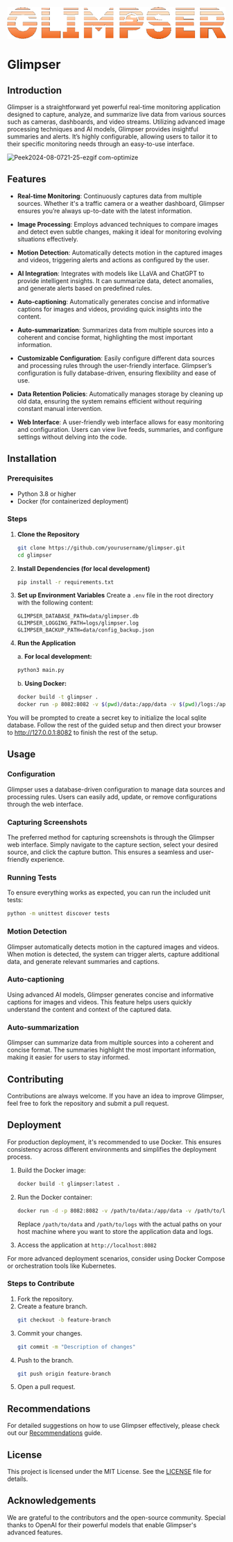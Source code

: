 <center>
<img src='app/static/img/glimpser.png'>
</center>

# Glimpser

## Introduction
Glimpser is a straightforward yet powerful real-time monitoring application designed to capture, analyze, and summarize live data from various sources such as cameras, dashboards, and video streams. Utilizing advanced image processing techniques and AI models, Glimpser provides insightful summaries and alerts. It’s highly configurable, allowing users to tailor it to their specific monitoring needs through an easy-to-use interface.

![Peek2024-08-0721-25-ezgif com-optimize](https://github.com/user-attachments/assets/44ddcbd5-31f1-4ff9-954a-954a85479dc0)

## Features
- **Real-time Monitoring**: Continuously captures data from multiple sources. Whether it's a traffic camera or a weather dashboard, Glimpser ensures you’re always up-to-date with the latest information.

- **Image Processing**: Employs advanced techniques to compare images and detect even subtle changes, making it ideal for monitoring evolving situations effectively.

- **Motion Detection**: Automatically detects motion in the captured images and videos, triggering alerts and actions as configured by the user.

- **AI Integration**: Integrates with models like LLaVA and ChatGPT to provide intelligent insights. It can summarize data, detect anomalies, and generate alerts based on predefined rules.

- **Auto-captioning**: Automatically generates concise and informative captions for images and videos, providing quick insights into the content.

- **Auto-summarization**: Summarizes data from multiple sources into a coherent and concise format, highlighting the most important information.

- **Customizable Configuration**: Easily configure different data sources and processing rules through the user-friendly interface. Glimpser’s configuration is fully database-driven, ensuring flexibility and ease of use.

- **Data Retention Policies**: Automatically manages storage by cleaning up old data, ensuring the system remains efficient without requiring constant manual intervention.

- **Web Interface**: A user-friendly web interface allows for easy monitoring and configuration. Users can view live feeds, summaries, and configure settings without delving into the code.

## Installation

### Prerequisites
- Python 3.8 or higher
- Docker (for containerized deployment)

### Steps
1. **Clone the Repository**
    ```sh
    git clone https://github.com/yourusername/glimpser.git
    cd glimpser
    ```

2. **Install Dependencies (for local development)**
    ```sh
    pip install -r requirements.txt
    ```

3. **Set up Environment Variables**
   Create a `.env` file in the root directory with the following content:
   ```
   GLIMPSER_DATABASE_PATH=data/glimpser.db
   GLIMPSER_LOGGING_PATH=logs/glimpser.log
   GLIMPSER_BACKUP_PATH=data/config_backup.json
   ```

4. **Run the Application**
   
   a. **For local development:**
    ```sh
    python3 main.py
    ```

   b. **Using Docker:**
    ```sh
    docker build -t glimpser .
    docker run -p 8082:8082 -v $(pwd)/data:/app/data -v $(pwd)/logs:/app/logs glimpser
    ```

You will be prompted to create a secret key to initialize the local sqlite database. Follow the rest of the guided setup and then direct your browser to http://127.0.0.1:8082 to finish the rest of the setup. 

## Usage

### Configuration
Glimpser uses a database-driven configuration to manage data sources and processing rules. Users can easily add, update, or remove configurations through the web interface.

### Capturing Screenshots
The preferred method for capturing screenshots is through the Glimpser web interface. Simply navigate to the capture section, select your desired source, and click the capture button. This ensures a seamless and user-friendly experience.

### Running Tests
To ensure everything works as expected, you can run the included unit tests:
```sh
python -m unittest discover tests
```

### Motion Detection
Glimpser automatically detects motion in the captured images and videos. When motion is detected, the system can trigger alerts, capture additional data, and generate relevant summaries and captions.

### Auto-captioning
Using advanced AI models, Glimpser generates concise and informative captions for images and videos. This feature helps users quickly understand the content and context of the captured data.

### Auto-summarization
Glimpser can summarize data from multiple sources into a coherent and concise format. The summaries highlight the most important information, making it easier for users to stay informed.

## Contributing
Contributions are always welcome. If you have an idea to improve Glimpser, feel free to fork the repository and submit a pull request.

## Deployment
For production deployment, it's recommended to use Docker. This ensures consistency across different environments and simplifies the deployment process.

1. Build the Docker image:
   ```sh
   docker build -t glimpser:latest .
   ```

2. Run the Docker container:
   ```sh
   docker run -d -p 8082:8082 -v /path/to/data:/app/data -v /path/to/logs:/app/logs --env-file .env glimpser:latest
   ```

   Replace `/path/to/data` and `/path/to/logs` with the actual paths on your host machine where you want to store the application data and logs.

3. Access the application at `http://localhost:8082`

For more advanced deployment scenarios, consider using Docker Compose or orchestration tools like Kubernetes.

### Steps to Contribute
1. Fork the repository.
2. Create a feature branch.
    ```sh
    git checkout -b feature-branch
    ```
3. Commit your changes.
    ```sh
    git commit -m "Description of changes"
    ```
4. Push to the branch.
    ```sh
    git push origin feature-branch
    ```
5. Open a pull request.

## Recommendations
For detailed suggestions on how to use Glimpser effectively, please check out our [Recommendations](docs/recommendations.md) guide.

## License
This project is licensed under the MIT License. See the [LICENSE](LICENSE) file for details.

## Acknowledgements
We are grateful to the contributors and the open-source community. Special thanks to OpenAI for their powerful models that enable Glimpser's advanced features.
